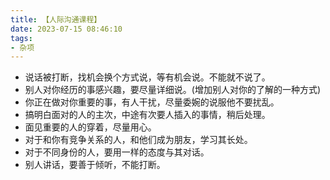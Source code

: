 ```yaml
---
title: 【人际沟通课程】
date: 2023-07-15 08:46:10
tags:
- 杂项
---
```


- 说话被打断，找机会换个方式说，等有机会说。不能就不说了。
- 别人对你经历的事感兴趣，要尽量详细说。(增加别人对你的了解的一种方式)
- 你正在做对你重要的事，有人干扰，尽量委婉的说服他不要扰乱。
- 搞明白面对的人的主次，中途有次要人插入的事情，稍后处理。
- 面见重要的人的穿着，尽量用心。
- 对于和你有竞争关系的人，和他们成为朋友，学习其长处。
- 对于不同身份的人，要用一样的态度与其对话。
- 别人讲话，要善于倾听，不能打断。
